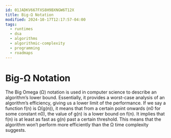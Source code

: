 ```yaml
---
id: 01JADKV667FXS8H9BXNGW6T12X
title: Big-Ω Notation
modified: 2024-10-17T12:17:57-04:00
tags:
  - runtimes
  - dsa
  - algorithms
  - algorithmic-complexity
  - programming
  - roadmaps
---
```

# Big-Ω Notation

The Big Omega (Ω) notation is used in computer science to describe an algorithm’s lower bound. Essentially, it provides a worst-case analysis of an algorithm’s efficiency, giving us a lower limit of the performance. If we say a function f(n) is Ω(g(n)), it means that from a certain point onwards (n0 for some constant n0), the value of g(n) is a lower bound on f(n). It implies that f(n) is at least as fast as g(n) past a certain threshold. This means that the algorithm won’t perform more efficiently than the Ω time complexity suggests.